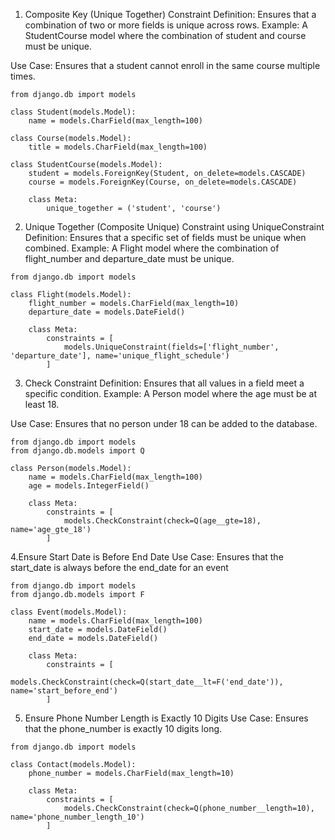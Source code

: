 

1. Composite Key (Unique Together) Constraint
Definition: Ensures that a combination of two or more fields is unique across rows.
Example: A StudentCourse model where the combination of student and course must be unique.

Use Case: Ensures that a student cannot enroll in the same course multiple times.

```ch
from django.db import models

class Student(models.Model):
    name = models.CharField(max_length=100)

class Course(models.Model):
    title = models.CharField(max_length=100)

class StudentCourse(models.Model):
    student = models.ForeignKey(Student, on_delete=models.CASCADE)
    course = models.ForeignKey(Course, on_delete=models.CASCADE)

    class Meta:
        unique_together = ('student', 'course')

```


2. Unique Together (Composite Unique) Constraint using UniqueConstraint
Definition: Ensures that a specific set of fields must be unique when combined.
Example: A Flight model where the combination of flight_number and departure_date must be unique.

```ch
from django.db import models

class Flight(models.Model):
    flight_number = models.CharField(max_length=10)
    departure_date = models.DateField()

    class Meta:
        constraints = [
            models.UniqueConstraint(fields=['flight_number', 'departure_date'], name='unique_flight_schedule')
        ]
```

3. Check Constraint
Definition: Ensures that all values in a field meet a specific condition.
Example: A Person model where the age must be at least 18.


Use Case: Ensures that no person under 18 can be added to the database.

```ch
from django.db import models
from django.db.models import Q

class Person(models.Model):
    name = models.CharField(max_length=100)
    age = models.IntegerField()

    class Meta:
        constraints = [
            models.CheckConstraint(check=Q(age__gte=18), name='age_gte_18')
        ]

```


4.Ensure Start Date is Before End Date
Use Case: Ensures that the start_date is always before the end_date for an event

```ch
from django.db import models
from django.db.models import F

class Event(models.Model):
    name = models.CharField(max_length=100)
    start_date = models.DateField()
    end_date = models.DateField()

    class Meta:
        constraints = [
            models.CheckConstraint(check=Q(start_date__lt=F('end_date')), name='start_before_end')
        ]
```


5. Ensure Phone Number Length is Exactly 10 Digits
Use Case: Ensures that the phone_number is exactly 10 digits long.

```ch
from django.db import models

class Contact(models.Model):
    phone_number = models.CharField(max_length=10)

    class Meta:
        constraints = [
            models.CheckConstraint(check=Q(phone_number__length=10), name='phone_number_length_10')
        ]

```